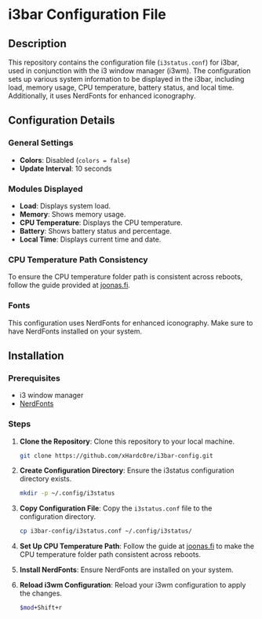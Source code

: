 # i3bar Configuration File

## Description

This repository contains the configuration file (`i3status.conf`) for i3bar, used in conjunction with the i3 window manager (i3wm). The configuration sets up various system information to be displayed in the i3bar, including load, memory usage, CPU temperature, battery status, and local time. Additionally, it uses NerdFonts for enhanced iconography.

## Configuration Details

### General Settings

- **Colors**: Disabled (`colors = false`)
- **Update Interval**: 10 seconds

### Modules Displayed

- **Load**: Displays system load.
- **Memory**: Shows memory usage.
- **CPU Temperature**: Displays the CPU temperature.
- **Battery**: Shows battery status and percentage.
- **Local Time**: Displays current time and date.

### CPU Temperature Path Consistency

To ensure the CPU temperature folder path is consistent across reboots, follow the guide provided at [joonas.fi](https://joonas.fi/2021/07/stable-device-path-for-linux-hwmon-interfaces/).

### Fonts

This configuration uses NerdFonts for enhanced iconography. Make sure to have NerdFonts installed on your system.

## Installation

### Prerequisites

- i3 window manager
- [NerdFonts](https://www.nerdfonts.com/)

### Steps

1. **Clone the Repository**: Clone this repository to your local machine.
   ```bash
   git clone https://github.com/xHardc0re/i3bar-config.git
   ```

2. **Create Configuration Directory**: Ensure the i3status configuration directory exists.
   ```bash
   mkdir -p ~/.config/i3status
   ```

3. **Copy Configuration File**: Copy the `i3status.conf` file to the configuration directory.
   ```bash
   cp i3bar-config/i3status.conf ~/.config/i3status/
   ```

4. **Set Up CPU Temperature Path**: Follow the guide at [joonas.fi](https://joonas.fi/2021/07/stable-device-path-for-linux-hwmon-interfaces/) to make the CPU temperature folder path consistent across reboots.

5. **Install NerdFonts**: Ensure NerdFonts are installed on your system.

6. **Reload i3wm Configuration**: Reload your i3wm configuration to apply the changes.
   ```bash
   $mod+Shift+r
   ```
